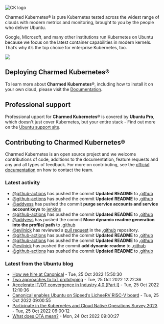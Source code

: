 ![CK logo](https://assets.ubuntu.com/v1/451d4cf4-Charmed+Kubernetes_RGB_onWhite_2022.svg)

Charmed Kubernetes® is pure Kubernetes tested across the widest range of clouds with modern metrics and monitoring, brought to you by the people who deliver Ubuntu.

Google, Microsoft, and many other institutions run Kubernetes on Ubuntu because we focus on the latest container capabilities in modern kernels. That’s why it’s the top choice for enterprise Kubernetes, too.

![](https://assets.ubuntu.com/v1/843c77b6-juju-at-a-glace.svg)

## Deploying Charmed Kubernetes®

To learn more about **Charmed Kubernetes**®, including how to install it on your own cloud, please visit the [Documentation][docs].

## Professional support

Professional upport for **Charmed Kubernetes**® is covered by **Ubuntu Pro**, which doesn't just cover Kubernetes, but your entire stack - Find out more on the [Ubuntu support site](https://ubuntu.com/support).

## Contributing to Charmed Kubernetes®

Charmed Kubernetes is an open source project and we welcome contributions of code, additions to the documentation, feature requests and any and all types of feedback. For more on contributing, see the [official documentation][get-in-touch] on how to contact the team.

<!-- LINKS -->
[docs]: https://ubuntu.com/kubernetes/docs
[get-in-touch]: https://ubuntu.com/kubernetes/docs/get-in-touch

### Latest activity

<!-- activity starts -->
 - [@github-actions](https://github.com/github-actions[bot]) has pushed the commit **Updated README** to [.github](https://github.com/charmed-kubernetes/.github)
 - [@github-actions](https://github.com/github-actions[bot]) has pushed the commit **Updated README** to [.github](https://github.com/charmed-kubernetes/.github)
 - [@addyess](https://github.com/addyess) has pushed the commit **purge service accounts and service account keys** to [jenkins](https://github.com/charmed-kubernetes/jenkins)
 - [@github-actions](https://github.com/github-actions[bot]) has pushed the commit **Updated README** to [.github](https://github.com/charmed-kubernetes/.github)
 - [@addyess](https://github.com/addyess) has pushed the commit **Move dynamic readme generation into the profile/ path** to [.github](https://github.com/charmed-kubernetes/.github)
 - [@evilnick](https://github.com/evilnick) has reviewed a [pull request](https://github.com/charmed-kubernetes/.github/pull/5) in the [.github](https://github.com/charmed-kubernetes/.github) repository.
 - [@github-actions](https://github.com/github-actions[bot]) has pushed the commit **Updated README** to [.github](https://github.com/charmed-kubernetes/.github)
 - [@github-actions](https://github.com/github-actions[bot]) has pushed the commit **Updated README** to [.github](https://github.com/charmed-kubernetes/.github)
 - [@evilnick](https://github.com/evilnick) has pushed the commit **add dynamic readme** to [.github](https://github.com/charmed-kubernetes/.github)
 - [@github-actions](https://github.com/github-actions[bot]) has pushed the commit **Updated README** to [.github](https://github.com/charmed-kubernetes/.github)
<!-- activity ends -->

<!-- roadmap starts -->

<!-- roadmap ends -->

### Latest from the Ubuntu blog

<!-- blog starts -->
* [How we hire at Canonical](https://ubuntu.com//blog/how-we-hire-at-canonical) - Tue, 25 Oct 2022 15:50:30 
* [Two approaches to IoT prototyping](https://ubuntu.com//blog/two-approaches-to-iot-prototyping) - Tue, 25 Oct 2022 12:22:36 
* [Accelerate IT/OT convergence in Industry 4.0 [Part I]](https://ubuntu.com//blog/industry-4) - Tue, 25 Oct 2022 12:10:36 
* [Canonical enables Ubuntu on Sipeed’s LicheeRV RISC-V board](https://ubuntu.com//blog/canonical-enables-ubuntu-on-sipeeds-licheerv-risc-v-board) - Tue, 25 Oct 2022 09:00:55 
* [Participate in the Kubernetes and Cloud Native Operations Survey 2023](https://ubuntu.com//blog/participate-in-the-kubernetes-and-cloud-native-operations-survey-2023) - Tue, 25 Oct 2022 06:00:12 
* [What does OTA mean?](https://ubuntu.com//blog/what-does-ota-mean) - Mon, 24 Oct 2022 09:00:27 
<!-- blog ends -->
